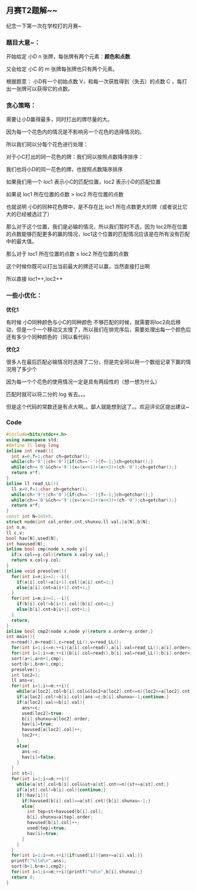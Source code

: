 ## 月赛T2题解~~
纪念一下第一次在学校打的月赛~

### 题目大意~：
开始给定 小D n 张牌，每张牌有两个元素：**颜色和点数**

又会给定 小C 的 m 张牌每张牌也只有两个元素。

根据题意：
小D有一个初始点数 V，和每一次获胜得到（失去）的点数 C ，每打出一张牌可以获得它的点数。

### 贪心策略：

需要让小D赢得最多，同时打出的牌尽量的大。

因为每一个花色内的情况是不影响另一个花色的选择情况的。

所以我们珂以分每个花色进行处理：

对于小C打出的同一花色的牌：我们珂以按照点数降序排序：

我们也将小D的同一花色的牌，也按照点数降序排序

如果我们用一个 loc1 表示小C的匹配位置，loc2 表示小D的匹配位置

如果说 loc1 所在位置的点数 > loc2 所在位置的点数

也就说明 小D的同种花色牌中，是不存在比 loc1 所在点数更大的牌（或者说比它大的已经被选过了）

那么对于这个位置，我们是必输的情况，所以我们暂时不选，因为 loc2所在位置的点数能够匹配更多的赢的情况，loc1这个位置的匹配情况应该是在所有没有匹配中的最大值。

那么对于 loc1 所在位置的点数 $\leq$ loc2 所在位置的点数

这个时候你既可以打出当前最大的牌还可以赢，当然直接打出啊

所以直接 loc1++,loc2++

### 一些小优化：

**优化1**

有时候 小D同种颜色与小C的同种颜色 不够匹配的时候，就需要将loc2向后移动，但是一个一个移动又太慢了，所以我们在排完序后，需要处理出每一个颜色后还有多少个同种颜色的（珂以看代码）

**优化2**

很多人在最后匹配必输情况时选择了二分，但是完全珂以用一个数组记录下赢的情况用了多少个

因为每一个个花色的使用情况一定是具有两段性的（想一想为什么）

匹配时就可以将二分的 log 省去。。。

但是这个代码的常数还是有点大啊。。鄙人就能想到这了。。欢迎评论区提出建议~

### Code

```cpp
#include<bits/stdc++.h>
using namespace std;
#define ll long long
inline int read(){
  int x=0,f=1;char ch=getchar();
  while(ch>'9'||ch<'0'){if(ch=='-'){f=-1;}ch=getchar();}
  while(ch>='0'&&ch<='9'){x=(x<<1)+(x<<3)+(ch-'0');ch=getchar();}
  return x*f;
}
inline ll read_LL(){
  ll x=0,f=1;char ch=getchar();
  while(ch>'9'||ch<'0'){if(ch=='-'){f=-1;}ch=getchar();}
  while(ch>='0'&&ch<='9'){x=(x<<1)+(x<<3)+(ch-'0');ch=getchar();}
  return x*f;
}
const int N=1e5+5;
struct node{int col,order,cnt,shunxu;ll val;}a[N],b[N];
int n,m;
ll c,v;
bool hav[N],used[N];
int havused[N];
inline bool cmp(node x,node y){
  if(x.col==y.col){return x.val>y.val;}
  return x.col<y.col;
}
inline void presolve(){
  for(int i=n;i>=1;--i){
    if(a[i].col!=a[i+1].col){a[i].cnt=1;}
    else{a[i].cnt=a[i+1].cnt+1;}
  }
  for(int i=m;i>=1;--i){
    if(b[i].col!=b[i+1].col){b[i].cnt=1;}
    else{b[i].cnt=b[i+1].cnt+1;}
  }
  return;
}
inline bool cmp2(node x,node y){return x.order<y.order;}
int main(){
  n=read(),m=read(),c=read_LL(),v=read_LL();
  for(int i=1;i<=n;++i){a[i].col=read(),a[i].val=read_LL();a[i].order=i;}
  for(int i=1;i<=m;++i){b[i].col=read(),b[i].val=read_LL();b[i].order=i;}
  sort(a+1,a+n+1,cmp);
  sort(b+1,b+m+1,cmp);
  presolve();
  int loc2=1;
  ll ans=v;
  for(int i=1;i<=m;++i){
    while(a[loc2].col<b[i].col&&loc2+a[loc2].cnt<=n){loc2+=a[loc2].cnt;}
    if(a[loc2].col!=b[i].col){ans-=c;b[i].shunxu=-1;continue;}
    if(a[loc2].val>=b[i].val){
      ans+=c;
      used[loc2]=true;
      b[i].shunxu=a[loc2].order;
      hav[i]=true;
      havused[a[loc2].col]++;
      loc2++;
    }
    else{
      ans-=c;
      hav[i]=false;
    }
  }
  int st=1;
  for(int i=1;i<=m;++i){
    while(a[st].col<b[i].col&&st+a[st].cnt<=n){st+=a[st].cnt;}
    if(a[st].col!=b[i].col){continue;}
    if(!hav[i]){
      if(havused[b[i].col]==a[st].cnt){b[i].shunxu=-1;}
      else{
        int tep=st+havused[b[i].col];
        b[i].shunxu=a[tep].order;
        havused[b[i].col]++;
        used[tep]=true;
        hav[i]=true;
      }
    }
  }
  for(int i=1;i<=n;++i){if(used[i]){ans+=a[i].val;}}
  printf("%lld\n",ans);
  sort(b+1,b+m+1,cmp2);
  for(int i=1;i<=m;++i){printf("%d\n",b[i].shunxu);}
  return 0;
}

```